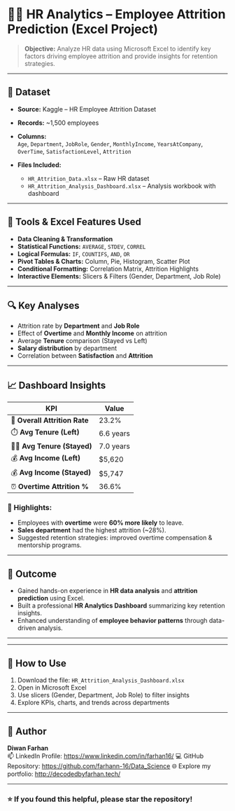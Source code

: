 # 👨‍💼 HR Analytics – Employee Attrition Prediction (Excel Project)

> **Objective:** Analyze HR data using Microsoft Excel to identify key factors driving employee attrition and provide insights for retention strategies.

---

## 📁 Dataset
- **Source:** Kaggle – HR Employee Attrition Dataset  
- **Records:** ~1,500 employees  
- **Columns:**  
  `Age`, `Department`, `JobRole`, `Gender`, `MonthlyIncome`, `YearsAtCompany`, `OverTime`, `SatisfactionLevel`, `Attrition`

- **Files Included:**
  - `HR_Attrition_Data.xlsx` – Raw HR dataset
  - `HR_Attrition_Analysis_Dashboard.xlsx` – Analysis workbook with dashboard

---

## 🧰 Tools & Excel Features Used
- **Data Cleaning & Transformation**
- **Statistical Functions:** `AVERAGE`, `STDEV`, `CORREL`
- **Logical Formulas:** `IF`, `COUNTIFS`, `AND`, `OR`
- **Pivot Tables & Charts:** Column, Pie, Histogram, Scatter Plot
- **Conditional Formatting:** Correlation Matrix, Attrition Highlights
- **Interactive Elements:** Slicers & Filters (Gender, Department, Job Role)

---

## 🔍 Key Analyses
- Attrition rate by **Department** and **Job Role**
- Effect of **Overtime** and **Monthly Income** on attrition
- Average **Tenure** comparison (Stayed vs Left)
- **Salary distribution** by department
- Correlation between **Satisfaction** and **Attrition**

---

## 📈 Dashboard Insights
| KPI | Value |
|------|--------|
| 💼 **Overall Attrition Rate** | 23.2% |
| ⏱️ **Avg Tenure (Left)** | 6.6 years |
| 🧑‍💻 **Avg Tenure (Stayed)** | 7.0 years |
| 💰 **Avg Income (Left)** | $5,620 |
| 💰 **Avg Income (Stayed)** | $5,747 |
| ⏰ **Overtime Attrition %** | 36.6% |

### 🔸 Highlights:
- Employees with **overtime** were **60% more likely** to leave.  
- **Sales department** had the highest attrition (~28%).  
- Suggested retention strategies: improved overtime compensation & mentorship programs.

---

## 🧠 Outcome
- Gained hands-on experience in **HR data analysis** and **attrition prediction** using Excel.  
- Built a professional **HR Analytics Dashboard** summarizing key retention insights.  
- Enhanced understanding of **employee behavior patterns** through data-driven analysis.

---
---

## 🚀 How to Use
1. Download the file: `HR_Attrition_Analysis_Dashboard.xlsx`  
2. Open in Microsoft Excel  
3. Use slicers (Gender, Department, Job Role) to filter insights  
4. Explore KPIs, charts, and trends across departments  

---

## 👤 Author
**Diwan Farhan**  
📫 LinkedIn Profile: https://www.linkedin.com/in/farhan16/
💻 GitHub Repository: https://github.com/farhann-16/Data_Science
🌐 Explore my portfolio: http://decodedbyfarhan.tech/

---

### ⭐ If you found this helpful, please star the repository!
